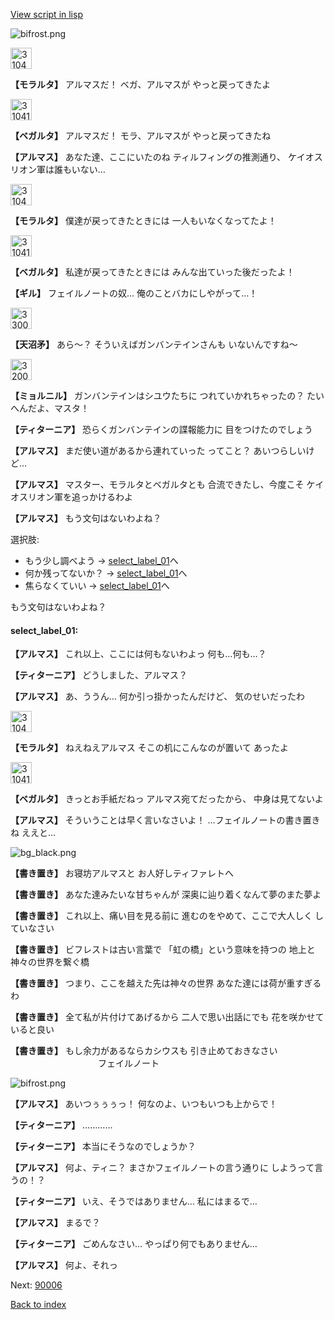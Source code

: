 [View script in lisp](../scripts/101001060.txt)

![bifrost.png](../images/backgrounds/bifrost.png)

<img src="../images/units/3104011.png" alt="3104011.png" height="34"/>

**【モラルタ】**
アルマスだ！
ベガ、アルマスが
やっと戻ってきたよ

<img src="../images/units/3104111.png" alt="3104111.png" height="34"/>

**【ベガルタ】**
アルマスだ！
モラ、アルマスが
やっと戻ってきたね

**【アルマス】**
あなた達、ここにいたのね
ティルフィングの推測通り、
ケイオスリオン軍は誰もいない…

<img src="../images/units/3104011.png" alt="3104011.png" height="34"/>

**【モラルタ】**
僕達が戻ってきたときには
一人もいなくなってたよ！

<img src="../images/units/3104111.png" alt="3104111.png" height="34"/>

**【ベガルタ】**
私達が戻ってきたときには
みんな出ていった後だったよ！

**【ギル】**
フェイルノートの奴…
俺のことバカにしやがって…！

<img src="../images/units/3300411.png" alt="3300411.png" height="34"/>

**【天沼矛】**
あら～？
そういえばガンバンテインさんも
いないんですね～

<img src="../images/units/3200111.png" alt="3200111.png" height="34"/>

**【ミョルニル】**
ガンバンテインはシユウたちに
つれていかれちゃったの？
たいへんだよ、マスタ！

**【ティターニア】**
恐らくガンバンテインの諜報能力に
目をつけたのでしょう

**【アルマス】**
まだ使い道があるから連れていった
ってこと？
あいつらしいけど…

**【アルマス】**
マスター、モラルタとベガルタとも
合流できたし、今度こそ
ケイオスリオン軍を追っかけるわよ

**【アルマス】**
もう文句はないわよね？

選択肢:
- もう少し調べよう → [select_label_01](#select_label_01)へ
- 何か残ってないか？ → [select_label_01](#select_label_01)へ
- 焦らなくていい → [select_label_01](#select_label_01)へ

もう文句はないわよね？

#### select_label_01:

**【アルマス】**
これ以上、ここには何もないわよっ
何も…何も…？

**【ティターニア】**
どうしました、アルマス？

**【アルマス】**
あ、ううん…
何か引っ掛かったんだけど、
気のせいだったわ

<img src="../images/units/3104011.png" alt="3104011.png" height="34"/>

**【モラルタ】**
ねえねえアルマス
そこの机にこんなのが置いて
あったよ

<img src="../images/units/3104111.png" alt="3104111.png" height="34"/>

**【ベガルタ】**
きっとお手紙だねっ
アルマス宛てだったから、
中身は見てないよ

**【アルマス】**
そういうことは早く言いなさいよ！
…フェイルノートの書き置きね
ええと…

![bg_black.png](../images/backgrounds/bg_black.png)

**【書き置き】**
お寝坊アルマスと
お人好しティファレトへ

**【書き置き】**
あなた達みたいな甘ちゃんが
深奥に辿り着くなんて夢のまた夢よ

**【書き置き】**
これ以上、痛い目を見る前に
進むのをやめて、ここで大人しく
していなさい

**【書き置き】**
ビフレストは古い言葉で
「虹の橋」という意味を持つの
地上と神々の世界を繋ぐ橋

**【書き置き】**
つまり、ここを越えた先は神々の世界
あなた達には荷が重すぎるわ

**【書き置き】**
全て私が片付けてあげるから
二人で思い出話にでも
花を咲かせていると良い

**【書き置き】**
もし余力があるならカシウスも
引き止めておきなさい
　　　　　　　　　　フェイルノート

![bifrost.png](../images/backgrounds/bifrost.png)

**【アルマス】**
あいつぅぅぅっ！
何なのよ、いつもいつも上からで！

**【ティターニア】**
…………

**【ティターニア】**
本当にそうなのでしょうか？

**【アルマス】**
何よ、ティニ？
まさかフェイルノートの言う通りに
しようって言うの！？

**【ティターニア】**
いえ、そうではありません…
私にはまるで…

**【アルマス】**
まるで？

**【ティターニア】**
ごめんなさい…
やっぱり何でもありません…

**【アルマス】**
何よ、それっ

Next: [90006](90006.md)

[Back to index](index.md)
